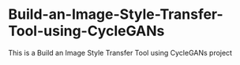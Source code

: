# Build-an-Image-Style-Transfer-Tool-using-CycleGANs
This is a Build an Image Style Transfer Tool using CycleGANs project

